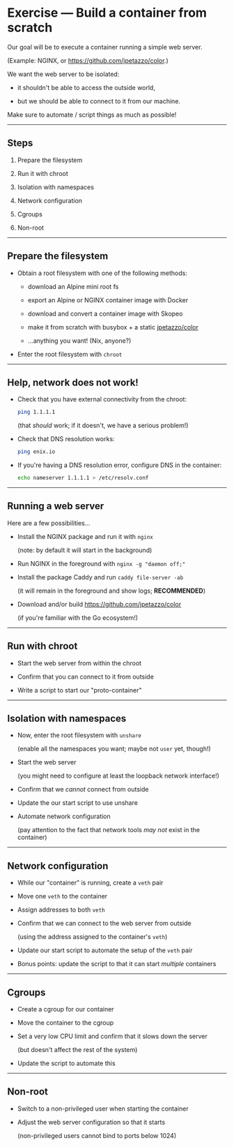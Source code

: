 # Exercise — Build a container from scratch

Our goal will be to execute a container running a simple web server.

(Example: NGINX, or https://github.com/jpetazzo/color.)

We want the web server to be isolated:

- it shouldn't be able to access the outside world,

- but we should be able to connect to it from our machine.

Make sure to automate / script things as much as possible!

---

## Steps

1. Prepare the filesystem

2. Run it with chroot

3. Isolation with namespaces

4. Network configuration

5. Cgroups

6. Non-root

---

## Prepare the filesystem

- Obtain a root filesystem with one of the following methods:

  - download an Alpine mini root fs

  - export an Alpine or NGINX container image with Docker

  - download and convert a container image with Skopeo

  - make it from scratch with busybox + a static [jpetazzo/color](https://github.com/jpetazzo/color)

  - ...anything you want! (Nix, anyone?)

- Enter the root filesystem with `chroot`

---

## Help, network does not work!

- Check that you have external connectivity from the chroot:
  ```bash
  ping 1.1.1.1
  ```
  (that *should* work; if it doesn't, we have a serious problem!)

- Check that DNS resolution works:
  ```bash
  ping enix.io
  ```

- If you're having a DNS resolution error, configure DNS in the container:
  ```bash
  echo nameserver 1.1.1.1 > /etc/resolv.conf
  ```

---

## Running a web server

Here are a few possibilities...

- Install the NGINX package and run it with `nginx`

  (note: by default it will start in the background)

- Run NGINX in the foreground with `nginx -g "daemon off;"`

- Install the package Caddy and run `caddy file-server -ab`

  (it will remain in the foreground and show logs; **RECOMMENDED**)

- Download and/or build https://github.com/jpetazzo/color

  (if you're familiar with the Go ecosystem!)

---

## Run with chroot

- Start the web server from within the chroot

- Confirm that you can connect to it from outside

- Write a script to start our "proto-container"

---

## Isolation with namespaces

- Now, enter the root filesystem with `unshare`

  (enable all the namespaces you want; maybe not `user` yet, though!)

- Start the web server

  (you might need to configure at least the loopback network interface!)

- Confirm that we *cannot* connect from outside

- Update the our start script to use unshare

- Automate network configuration

  (pay attention to the fact that network tools *may not* exist in the container)

---

## Network configuration

- While our "container" is running, create a `veth` pair

- Move one `veth` to the container

- Assign addresses to both `veth`

- Confirm that we can connect to the web server from outside

  (using the address assigned to the container's `veth`)

- Update our start script to automate the setup of the `veth` pair

- Bonus points: update the script to that it can start *multiple* containers

---

## Cgroups

- Create a cgroup for our container

- Move the container to the cgroup

- Set a very low CPU limit and confirm that it slows down the server

  (but doesn't affect the rest of the system)

- Update the script to automate this

---

## Non-root

- Switch to a non-privileged user when starting the container

- Adjust the web server configuration so that it starts

  (non-privileged users cannot bind to ports below 1024)
